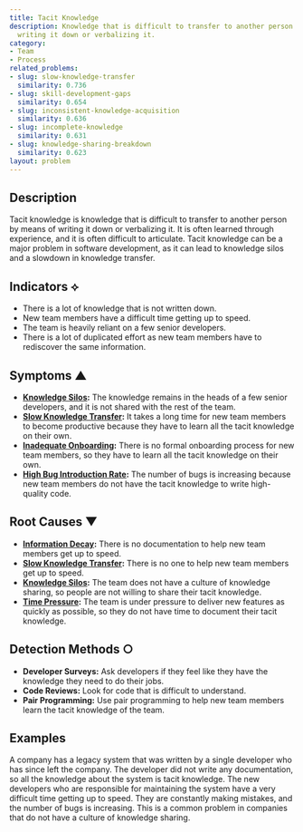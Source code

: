 ```yaml
---
title: Tacit Knowledge
description: Knowledge that is difficult to transfer to another person by means of
  writing it down or verbalizing it.
category:
- Team
- Process
related_problems:
- slug: slow-knowledge-transfer
  similarity: 0.736
- slug: skill-development-gaps
  similarity: 0.654
- slug: inconsistent-knowledge-acquisition
  similarity: 0.636
- slug: incomplete-knowledge
  similarity: 0.631
- slug: knowledge-sharing-breakdown
  similarity: 0.623
layout: problem
---
```


## Description
Tacit knowledge is knowledge that is difficult to transfer to another person by means of writing it down or verbalizing it. It is often learned through experience, and it is often difficult to articulate. Tacit knowledge can be a major problem in software development, as it can lead to knowledge silos and a slowdown in knowledge transfer.

## Indicators ⟡
- There is a lot of knowledge that is not written down.
- New team members have a difficult time getting up to speed.
- The team is heavily reliant on a few senior developers.
- There is a lot of duplicated effort as new team members have to rediscover the same information.

## Symptoms ▲
- **[Knowledge Silos](knowledge-silos.md):** The knowledge remains in the heads of a few senior developers, and it is not shared with the rest of the team.
- **[Slow Knowledge Transfer](slow-knowledge-transfer.md):** It takes a long time for new team members to become productive because they have to learn all the tacit knowledge on their own.
- **[Inadequate Onboarding](inadequate-onboarding.md):** There is no formal onboarding process for new team members, so they have to learn all the tacit knowledge on their own.
- **[High Bug Introduction Rate](high-bug-introduction-rate.md):** The number of bugs is increasing because new team members do not have the tacit knowledge to write high-quality code.

## Root Causes ▼
- **[Information Decay](information-decay.md):** There is no documentation to help new team members get up to speed.
- **[Slow Knowledge Transfer](slow-knowledge-transfer.md):** There is no one to help new team members get up to speed.
- **[Knowledge Silos](knowledge-silos.md):** The team does not have a culture of knowledge sharing, so people are not willing to share their tacit knowledge.
- **[Time Pressure](time-pressure.md):** The team is under pressure to deliver new features as quickly as possible, so they do not have time to document their tacit knowledge.

## Detection Methods ○
- **Developer Surveys:** Ask developers if they feel like they have the knowledge they need to do their jobs.
- **Code Reviews:** Look for code that is difficult to understand.
- **Pair Programming:** Use pair programming to help new team members learn the tacit knowledge of the team.

## Examples
A company has a legacy system that was written by a single developer who has since left the company. The developer did not write any documentation, so all the knowledge about the system is tacit knowledge. The new developers who are responsible for maintaining the system have a very difficult time getting up to speed. They are constantly making mistakes, and the number of bugs is increasing. This is a common problem in companies that do not have a culture of knowledge sharing.
